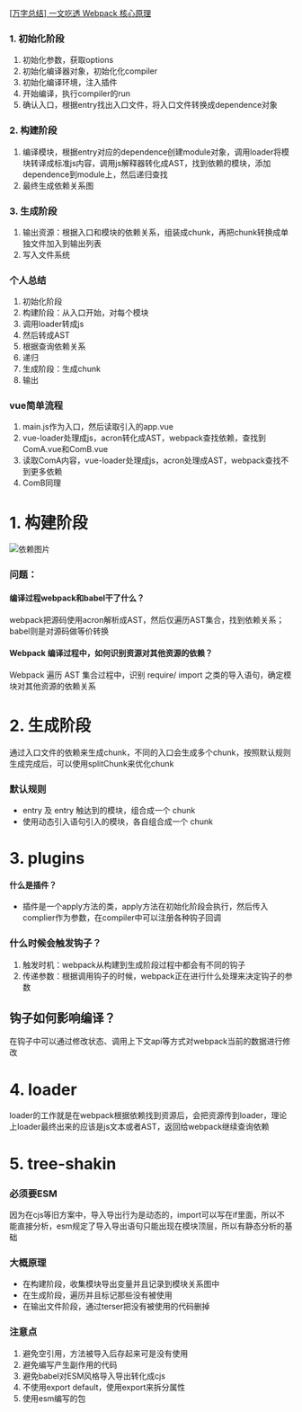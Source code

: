[[万字总结] 一文吃透 Webpack 核心原理](https://zhuanlan.zhihu.com/p/363928061)

### 1. 初始化阶段
1. 初始化参数，获取options
2. 初始化编译器对象，初始化化compiler
3. 初始化编译环境，注入插件
4. 开始编译，执行compiler的run
5. 确认入口，根据entry找出入口文件，将入口文件转换成dependence对象
### 2. 构建阶段
1. 编译模块，根据entry对应的dependence创建module对象，调用loader将模块转译成标准js内容，调用js解释器转化成AST，找到依赖的模块，添加dependence到module上，然后递归查找
2. 最终生成依赖关系图
### 3. 生成阶段
1. 输出资源：根据入口和模块的依赖关系，组装成chunk，再把chunk转换成单独文件加入到输出列表
2. 写入文件系统

### 个人总结
1. 初始化阶段
2. 构建阶段：从入口开始，对每个模块
  1. 调用loader转成js
  2. 然后转成AST
  3. 根据查询依赖关系
  4. 递归
3. 生成阶段：生成chunk
4. 输出

### vue简单流程
1. main.js作为入口，然后读取引入的app.vue
2. vue-loader处理成js，acron转化成AST，webpack查找依赖，查找到ComA.vue和ComB.vue
3. 读取ComA内容，vue-loader处理成js，acron处理成AST，webpack查找不到更多依赖
4. ComB同理

# 1. 构建阶段
![依赖图片](https://pic1.zhimg.com/80/v2-27eb916f4247d91c5485420c983ba720_720w.jpg)

### 问题：
#### 编译过程webpack和babel干了什么？
webpack把源码使用acron解析成AST，然后仅遍历AST集合，找到依赖关系；babel则是对源码做等价转换

#### Webpack 编译过程中，如何识别资源对其他资源的依赖？
Webpack 遍历 AST 集合过程中，识别 require/ import 之类的导入语句，确定模块对其他资源的依赖关系

# 2. 生成阶段
通过入口文件的依赖来生成chunk，不同的入口会生成多个chunk，按照默认规则生成完成后，可以使用splitChunk来优化chunk
### 默认规则
- entry 及 entry 触达到的模块，组合成一个 chunk
- 使用动态引入语句引入的模块，各自组合成一个 chunk

# 3. plugins
#### 什么是插件？
- 插件是一个apply方法的类，apply方法在初始化阶段会执行，然后传入complier作为参数，在compiler中可以注册各种钩子回调
### 什么时候会触发钩子？
1. 触发时机：webpack从构建到生成阶段过程中都会有不同的钩子
2. 传递参数：根据调用钩子的时候，webpack正在进行什么处理来决定钩子的参数
## 钩子如何影响编译？
在钩子中可以通过修改状态、调用上下文api等方式对webpack当前的数据进行修改

# 4. loader
loader的工作就是在webpack根据依赖找到资源后，会把资源传到loader，理论上loader最终出来的应该是js文本或者AST，返回给webpack继续查询依赖

# 5. tree-shakin
### 必须要ESM
因为在cjs等旧方案中，导入导出行为是动态的，import可以写在if里面，所以不能直接分析，esm规定了导入导出语句只能出现在模块顶层，所以有静态分析的基础
### 大概原理
- 在构建阶段，收集模块导出变量并且记录到模块关系图中
- 在生成阶段，遍历并且标记那些没有被使用
- 在输出文件阶段，通过terser把没有被使用的代码删掉
### 注意点
1. 避免空引用，方法被导入后存起来可是没有使用
2. 避免编写产生副作用的代码
3. 避免babel对ESM风格导入导出转化成cjs
4. 不使用export default，使用export来拆分属性
5. 使用esm编写的包

